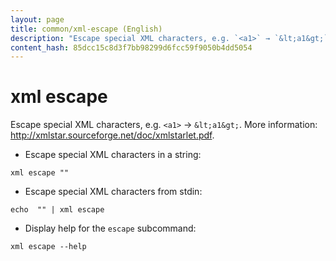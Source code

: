 ```yaml
---
layout: page
title: common/xml-escape (English)
description: "Escape special XML characters, e.g. `<a1>` → `&lt;a1&gt;`."
content_hash: 85dcc15c8d3f7bb98299d6fcc59f9050b4dd5054
---
```

# xml escape

Escape special XML characters, e.g. `<a1>` → `&lt;a1&gt;`.
More information: <http://xmlstar.sourceforge.net/doc/xmlstarlet.pdf>.

- Escape special XML characters in a string:

`xml escape "`<span class="tldr-var badge badge-pill bg-dark-lm bg-white-dm text-white-lm text-dark-dm font-weight-bold"><a1></span>`"`

- Escape special XML characters from stdin:

`echo  "`<span class="tldr-var badge badge-pill bg-dark-lm bg-white-dm text-white-lm text-dark-dm font-weight-bold"><a1></span>`" | xml escape`

- Display help for the `escape` subcommand:

`xml escape --help`
